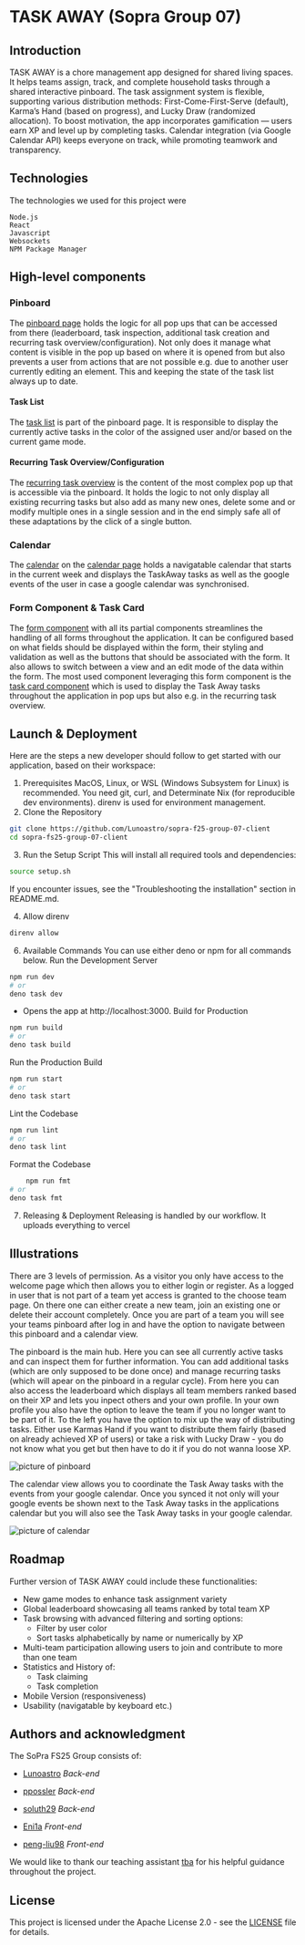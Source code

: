 # TASK AWAY (Sopra Group 07)

## Introduction

TASK AWAY is a chore management app designed for shared living spaces. It helps teams assign, track, and complete household tasks through a shared interactive pinboard. The task assignment system is flexible, supporting various distribution methods: First-Come-First-Serve (default), Karma’s Hand (based on progress), and Lucky Draw (randomized allocation). To boost motivation, the app incorporates gamification — users earn XP and level up by completing tasks. Calendar integration (via Google Calendar API) keeps everyone on track, while promoting teamwork and transparency.

## Technologies
The technologies we used for this project were

    Node.js
    React
    Javascript
    Websockets
    NPM Package Manager


## High-level components

### Pinboard

The [pinboard page](/app/pinboard/[id]/page.tsx) holds the logic for all pop ups that can be accessed from there (leaderboard, task inspection, additional task creation and recurring task overview/configuration). Not only does it manage what content is visible in the pop up based on where it is opened from but also prevents a user from actions that are not possible e.g. due to another user currently editing an element. This and keeping the state of the task list always up to date.

#### Task List

The [task list](/app/pinboard/[id]/taskList.tsx) is part of the pinboard page. It is responsible to display the currently active tasks in the color of the assigned user and/or based on the current game mode.

#### Recurring Task Overview/Configuration

The [recurring task overview](/app/pinboard/[id]/recurringTaskOverview.tsx) is the content of the most complex pop up that is accessible via the pinboard. It holds the logic to not only display all existing recurring tasks but also add as many new ones, delete some and or modify multiple ones in a single session and in the end simply safe all of these adaptations by the click of a single button.

### Calendar

The [calendar](/app/calendar/[id]/calendar.tsx) on the [calendar page](/app/calendar/[id]/page.tsx) holds a navigatable calendar that starts in the current week and displays the TaskAway tasks as well as the google events of the user in case a google calendar was synchronised.

### Form Component & Task Card

The [form component](/app/components/form/form.tsx) with all its partial components streamlines the handling of all forms throughout the application. It can be configured based on what fields should be displayed within the form, their styling and validation as well as the buttons that should be associated with the form. It also allows to switch between a view and an edit mode of the data within the form. The most used component leveraging this form component is the [task card component](/app/components/taskCard.tsx) which is used to display the Task Away tasks throughout the application in pop ups but also e.g. in the recurring task overview.


## Launch & Deployment

Here are the steps a new developer should follow to get started with our application, based on their workspace:

1. Prerequisites
MacOS, Linux, or WSL (Windows Subsystem for Linux) is recommended.
You need git, curl, and Determinate Nix (for reproducible dev environments).
direnv is used for environment management.
2. Clone the Repository
```bash
git clone https://github.com/Lunoastro/sopra-f25-group-07-client
cd sopra-fs25-group-07-client
```
3. Run the Setup Script
This will install all required tools and dependencies:
```bash
source setup.sh
```
If you encounter issues, see the "Troubleshooting the installation" section in README.md.

4. Allow direnv
```bash
direnv allow
```
6. Available Commands
You can use either deno or npm for all commands below.
Run the Development Server
```bash 
npm run dev
# or
deno task dev
```
 - Opens the app at http://localhost:3000.
Build for Production
```bash
npm run build
# or
deno task build
```
Run the Production Build
```bash
npm run start
# or
deno task start
```
Lint the Codebase
```bash
npm run lint
# or
deno task lint
```
Format the Codebase
```bash
    npm run fmt
# or
deno task fmt
```

7. Releasing & Deployment
Releasing is handled by our workflow. It uploads everything to vercel 

## Illustrations

There are 3 levels of permission. 
As a visitor you only have access to the welcome page which then allows you to either login or register. 
As a logged in user that is not part of a team yet access is granted to the choose team page. On there one can either create a new team, join an existing one or delete their account completely. 
Once you are part of a team you will see your teams pinboard after log in and have the option to navigate between this pinboard and a calendar view.

The pinboard is the main hub. Here you can see all currently active tasks and can inspect them for further information. You can add additional tasks (which are only supposed to be done once) and manage recurring tasks (which will apear on the pinboard in a regular cycle).
From here you can also access the leaderboard which displays all team members ranked based on their XP and lets you inpect others and your own profile. In your own profile you also have the option to leave the team if you no longer want to be part of it.
To the left you have the option to mix up the way of distributing tasks. Either use Karmas Hand if you want to distribute them fairly (based on already achieved XP of users) or take a risk with Lucky Draw - you do not know what you get but then have to do it if you do not wanna loose XP.

![picture of pinboard](pinboard_image.png)

The calendar view allows you to coordinate the Task Away tasks with the events from your google calendar. Once you synced it not only will your google events be shown next to the Task Away tasks in the applications calendar but you will also see the Task Away tasks in your google calendar.

![picture of calendar](calendar_image.png)

## Roadmap

Further version of TASK AWAY could include these functionalities:

* New game modes to enhance task assignment variety 
* Global leaderboard showcasing all teams ranked by total team XP  
* Task browsing with advanced filtering and sorting options:
  * Filter by user color  
  * Sort tasks alphabetically by name or numerically by XP  
* Multi-team participation allowing users to join and contribute to more than one team  
* Statistics and History of:
  * Task claiming  
  * Task completion 
* Mobile Version (responsiveness)
* Usability (navigatable by keyboard etc.)


## Authors and acknowledgment

The SoPra FS25 Group consists of:

* [Lunoastro](https://github.com/Lunoastro) *Back-end*

* [ppossler](https://github.com/ppossler) *Back-end*

* [soluth29](https://github.com/soluth29) *Back-end*

* [Eni1a](https://github.com/Eni1a) *Front-end*

* [peng-liu98](https://github.com/peng-liu98) *Front-end*


We would like to thank our teaching assistant [tba](tba) for his helpful guidance throughout the project.

## License

This project is licensed under the Apache License 2.0 - see the [LICENSE](./LICENSE) file for details.
